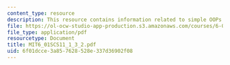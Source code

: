 ```yaml
---
content_type: resource
description: This resource contains information related to simple OOPs.
file: https://ol-ocw-studio-app-production.s3.amazonaws.com/courses/6-01sc-introduction-to-electrical-engineering-and-computer-science-i-spring-2011/6f01dcce3a857628528e337d36902f08_MIT6_01SCS11_1_3_2.pdf
file_type: application/pdf
resourcetype: Document
title: MIT6_01SCS11_1_3_2.pdf
uid: 6f01dcce-3a85-7628-528e-337d36902f08
---
```


